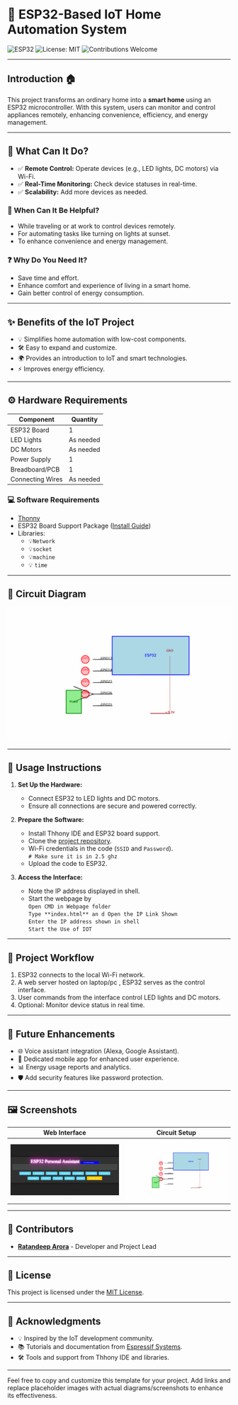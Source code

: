 # 🚀 **ESP32-Based IoT Home Automation System** 

![ESP32](https://img.shields.io/badge/ESP32-IoT-green?style=flat-square)
![License: MIT](https://img.shields.io/badge/License-MIT-blue.svg)
![Contributions Welcome](https://img.shields.io/badge/Contributions-Welcome-brightgreen.svg)

---

## **Introduction** 🏠  
This project transforms an ordinary home into a **smart home** using an ESP32 microcontroller. With this system, users can monitor and control appliances remotely, enhancing convenience, efficiency, and energy management.

---

## **🌟 What Can It Do?**
- ✅ **Remote Control:** Operate devices (e.g., LED lights, DC motors) via Wi-Fi.  
- ✅ **Real-Time Monitoring:** Check device statuses in real-time.  
- ✅ **Scalability:** Add more devices as needed.  

### **📅 When Can It Be Helpful?**
- While traveling or at work to control devices remotely.  
- For automating tasks like turning on lights at sunset.  
- To enhance convenience and energy management.  

### **❓ Why Do You Need It?**
- Save time and effort.  
- Enhance comfort and experience of living in a smart home.  
- Gain better control of energy consumption.  

---

## **✨ Benefits of the IoT Project**
- 💡 Simplifies home automation with low-cost components.  
- 🛠️ Easy to expand and customize.  
- 🌍 Provides an introduction to IoT and smart technologies.  
- ⚡ Improves energy efficiency.  

---

## **⚙️ Hardware Requirements**  
| Component        | Quantity   |  
|-------------------|------------|  
| ESP32 Board       | 1          |  
| LED Lights        | As needed  |  
| DC Motors         | As needed  |  
| Power Supply      | 1          |  
| Breadboard/PCB    | 1          |  
| Connecting Wires  | As needed  |  

### **💻 Software Requirements**  
- [Thonny]([text](https://thonny.org/))  
- ESP32 Board Support Package ([Install Guide](https://www.youtube.com/watch?v=elBtWZ_fOZU))  
- Libraries:
  - 💡`Network`
  - 💡`socket`
  - 💡`machine`
  - 💡 `time`

---

## **📐 Circuit Diagram**
![Circuit Diagram](esp32_circuit_diagram.svg)

---

## **📖 Usage Instructions**  
1. **Set Up the Hardware:**  
   - Connect ESP32 to LED lights and DC motors.  
   - Ensure all connections are secure and powered correctly.  

2. **Prepare the Software:**  
   - Install Thhony IDE and ESP32 board support.  
   - Clone the [project repository](#).  
   - Wi-Fi credentials in the code (`SSID` and `Password`). <br> `# Make sure it is in 2.5 ghz`
   - Upload the code to ESP32.  

3. **Access the Interface:**  
   - Note the IP address displayed in shell.  
   - Start the webpage by <br> `Open CMD in Webpage folder`<br> `Type **index.html** an d Open the IP Link Shown` <br> `Enter the IP address shown in shell`<br>`Start the Use of IOT`  

---

## **📂 Project Workflow**
1. ESP32 connects to the local Wi-Fi network.  
2. A web server hosted on laptop/pc ,  ESP32 serves as the control interface.  
3. User commands from the interface control LED lights and DC motors.  
4. Optional: Monitor device status in real time.  

---

## **🚀 Future Enhancements**
- 🌐 Voice assistant integration (Alexa, Google Assistant).  
- 📱 Dedicated mobile app for enhanced user experience.  
- 📊 Energy usage reports and analytics.  
- 🛡️ Add security features like password protection.  

---

## **🖼️ Screenshots**
| **Web Interface**       | **Circuit Setup**        |
|--------------------------|--------------------------|
| ![Web UI](UI.png) | ![Circuit](esp32_circuit_diagram.svg) |

---

## **👥 Contributors**  
- **[Ratandeep Arora](#)** - Developer and Project Lead  

---

## **📜 License**
This project is licensed under the [MIT License](LICENSE).

---

## **🙏 Acknowledgments**  
- 💡 Inspired by the IoT development community.  
- 📚 Tutorials and documentation from [Espressif Systems](https://www.espressif.com/).  
- 🛠️ Tools and support from Thhony IDE and libraries.  

---

Feel free to copy and customize this template for your project. Add links and replace placeholder images with actual diagrams/screenshots to enhance its effectiveness.

